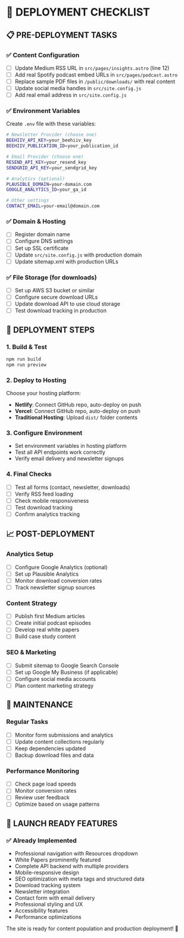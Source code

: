 # 🚀 DEPLOYMENT CHECKLIST

## 📋 PRE-DEPLOYMENT TASKS

### ✅ Content Configuration
- [ ] Update Medium RSS URL in `src/pages/insights.astro` (line 12)
- [ ] Add real Spotify podcast embed URLs in `src/pages/podcast.astro`
- [ ] Replace sample PDF files in `/public/downloads/` with real content
- [ ] Update social media handles in `src/site.config.js`
- [ ] Add real email address in `src/site.config.js`

### ✅ Environment Variables
Create `.env` file with these variables:
```bash
# Newsletter Provider (choose one)
BEEHIIV_API_KEY=your_beehiiv_key
BEEHIIV_PUBLICATION_ID=your_publication_id

# Email Provider (choose one)  
RESEND_API_KEY=your_resend_key
SENDGRID_API_KEY=your_sendgrid_key

# Analytics (optional)
PLAUSIBLE_DOMAIN=your-domain.com
GOOGLE_ANALYTICS_ID=your_ga_id

# Other settings
CONTACT_EMAIL=your-email@domain.com
```

### ✅ Domain & Hosting
- [ ] Register domain name
- [ ] Configure DNS settings
- [ ] Set up SSL certificate
- [ ] Update `src/site.config.js` with production domain
- [ ] Update sitemap.xml with production URLs

### ✅ File Storage (for downloads)
- [ ] Set up AWS S3 bucket or similar
- [ ] Configure secure download URLs
- [ ] Update download API to use cloud storage
- [ ] Test download tracking in production

## 🎯 DEPLOYMENT STEPS

### 1. Build & Test
```bash
npm run build
npm run preview
```

### 2. Deploy to Hosting
Choose your hosting platform:
- **Netlify**: Connect GitHub repo, auto-deploy on push
- **Vercel**: Connect GitHub repo, auto-deploy on push  
- **Traditional Hosting**: Upload `dist/` folder contents

### 3. Configure Environment
- Set environment variables in hosting platform
- Test all API endpoints work correctly
- Verify email delivery and newsletter signups

### 4. Final Checks
- [ ] Test all forms (contact, newsletter, downloads)
- [ ] Verify RSS feed loading
- [ ] Check mobile responsiveness
- [ ] Test download tracking
- [ ] Confirm analytics tracking

## 📈 POST-DEPLOYMENT

### Analytics Setup
- [ ] Configure Google Analytics (optional)
- [ ] Set up Plausible Analytics
- [ ] Monitor download conversion rates
- [ ] Track newsletter signup sources

### Content Strategy
- [ ] Publish first Medium articles
- [ ] Create initial podcast episodes
- [ ] Develop real white papers
- [ ] Build case study content

### SEO & Marketing
- [ ] Submit sitemap to Google Search Console
- [ ] Set up Google My Business (if applicable)
- [ ] Configure social media accounts
- [ ] Plan content marketing strategy

## 🔧 MAINTENANCE

### Regular Tasks
- [ ] Monitor form submissions and analytics
- [ ] Update content collections regularly
- [ ] Keep dependencies updated
- [ ] Backup download files and data

### Performance Monitoring
- [ ] Check page load speeds
- [ ] Monitor conversion rates
- [ ] Review user feedback
- [ ] Optimize based on usage patterns

## 🎉 LAUNCH READY FEATURES

### ✅ Already Implemented
- Professional navigation with Resources dropdown
- White Papers prominently featured
- Complete API backend with multiple providers
- Mobile-responsive design
- SEO optimization with meta tags and structured data
- Download tracking system
- Newsletter integration
- Contact form with email delivery
- Professional styling and UX
- Accessibility features
- Performance optimizations

The site is ready for content population and production deployment! 🚀
